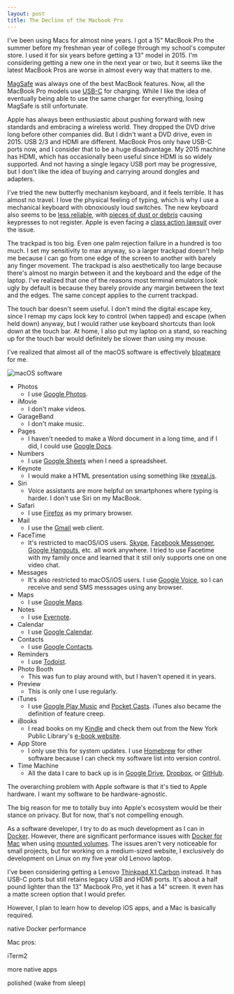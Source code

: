 ```yaml
---
layout: post
title: The Decline of the Macbook Pro
---
```

I've been using Macs for almost nine years. I got a 15" MacBook Pro the summer
before my freshman year of college through my school's computer store. I used
it for six years before getting a 13" model in 2015. I'm considering getting a
new one in the next year or two, but it seems like the latest MacBook Pros are
worse in almost every way that matters to me.

[MagSafe](https://en.wikipedia.org/wiki/MagSafe) was always one of the best
MacBook features. Now, all the MacBook Pro models use
[USB-C](https://en.wikipedia.org/wiki/USB-C) for charging. While I like the
idea of eventually being able to use the same charger for everything, losing
MagSafe is still unfortunate.

Apple has always been enthusiastic about pushing forward with new standards and
embracing a wireless world. They dropped the DVD drive long before other
companies did. But I didn't want a DVD drive, even in 2015. USB 2/3 and HDMI
are different. MacBook Pros only have USB-C ports now, and I consider that to
be a huge disadvantage. My 2015 machine has HDMI, which has occasionally been
useful since HDMI is so widely supported. And not having a single legacy USB
port may be progressive, but I don't like the idea of buying and carrying
around dongles and adapters.

I've tried the new butterfly mechanism keyboard, and it feels terrible. It has
almost no travel. I love the physical feeling of typing, which is why I use a
mechanical keyboard with obnoxiously loud switches. The new keyboard also seems
to be [less
reliable](https://theoutline.com/post/2402/the-new-macbook-keyboard-is-ruining-my-life),
with [pieces of dust or
debris](https://arstechnica.com/gadgets/2018/05/report-butterfly-macbook-pro-keyboards-require-more-frequent-more-expensive-repairs/)
causing keypresses to not register. Apple is even facing a [class action
lawsuit](https://www.engadget.com/2018/05/12/apple-faces-class-action-lawsuit-over-macbook-keyboards/)
over the issue.

The trackpad is too big. Even one palm rejection failure in a hundred is too
much. I set my sensitivity to max anyway, so a larger trackpad doesn't help me
because I can go from one edge of the screen to another with barely any finger
movement. The trackpad is also aesthetically too large because there's almost
no margin between it and the keyboard and the edge of the laptop. I've realized
that one of the reasons most terminal emulators look ugly by default is because
they barely provide any margin between the text and the edges. The same concept
applies to the current trackpad.

The touch bar doesn't seem useful. I don't mind the digital escape key, since I
remap my caps lock key to control (when tapped) and escape (when held down)
anyway, but I would rather use keyboard shortcuts than look down at the touch
bar. At home, I also put my laptop on a stand, so reaching up for the touch bar
would definitely be slower than using my mouse.

I've realized that almost all of the macOS software is effectively [bloatware](https://en.wikipedia.org/wiki/Software_bloat#Bloatware) for me.

![macOS software](https://i.imgur.com/IO6AQCf.png)

* Photos
    * I use [Google Photos](https://www.google.com/photos/about/).
* iMovie
    * I don't make videos.
* GarageBand
    * I don't make music.
* Pages
    * I haven't needed to make a Word document in a long time, and if I did, I could use [Google Docs](https://www.google.com/docs/about/).
* Numbers
    * I use [Google Sheets](https://www.google.com/sheets/about/) when I need a spreadsheet.
* Keynote
    * I would make a HTML presentation using something like [reveal.js](https://revealjs.com/).
* Siri
    * Voice assistants are more helpful on smartphones where typing is harder. I don't use Siri on my MacBook.
* Safari
    * I use [Firefox](https://www.mozilla.org/en-US/firefox/) as my primary browser.
* Mail
    * I use the [Gmail](https://www.google.com/gmail/about/) web client.
* FaceTime
    * It's restricted to macOS/iOS users. [Skype](https://www.skype.com/), [Facebook Messenger](https://www.messenger.com/), [Google Hangouts](https://hangouts.google.com/), etc. all work anywhere. I tried to use Facetime with my family once and learned that it still only supports one on one video chat.
* Messages
    * It's also restricted to macOS/iOS users. I use [Google Voice](https://www.google.com/voice), so I can receive and send SMS messsages using any browser.
* Maps
    * I use [Google Maps](https://www.google.com/maps).
* Notes
    * I use [Evernote](https://www.evernote.com).
* Calendar
    * I use [Google Calendar](https://www.google.com/calendar/about/).
* Contacts
    * I use [Google Contacts](https://www.google.com/contacts/).
* Reminders
    * I use [Todoist](https://todoist.com).
* Photo Booth
    * This was fun to play around with, but I haven't opened it in years.
* Preview
    * This is only one I use regularly.
* iTunes
    * I use [Google Play Music](https://play.google.com/music/) and [Pocket Casts](https://www.shiftyjelly.com/pocketcasts/). iTunes also became the definition of feature creep.
* iBooks
    * I read books on my [Kindle](https://en.wikipedia.org/wiki/Amazon_Kindle) and check them out from the New York Public Library's [e-book website](https://nypl.overdrive.com/).
* App Store
    * I only use this for system updates. I use [Homebrew](https://caskroom.github.io/) for other software because I can check my software list into version control.
* Time Machine
    * All the data I care to back up is in [Google Drive](https://www.google.com/drive/), [Dropbox](https://www.dropbox.com/), or [GitHub](https://github.com/).

The overarching problem with Apple software is that it's tied to Apple
hardware. I want my software to be hardware-agnostic.

The big reason for me to totally buy into Apple's ecosystem would be their
stance on privacy. But for now, that's not compelling enough.

As a software developer, I try to do as much development as I can in
[Docker](https://www.docker.com/). However, there are significant performance
issues with [Docker for Mac](https://www.docker.com/docker-mac) when using
[mounted volumes](https://github.com/docker/for-mac/issues/77). The issues
aren't very noticeable for small projects, but for working on a medium-sized website, I exclusively do development on Linux on my five year old Lenovo laptop.

I've been considering getting a Lenovo [Thinkpad X1
Carbon](https://en.wikipedia.org/wiki/ThinkPad_X1_Carbon) instead. It has USB-C
ports but still retains legacy USB and HDMI ports. It's about a half pound
lighter than the 13" Macbook Pro, yet it has a 14" screen. It even has a matte
screen option that I would prefer.

However, I plan to learn how to develop iOS apps, and a Mac is basically required.

native Docker performance

Mac pros:

iTerm2

more native apps

polished (wake from sleep)

